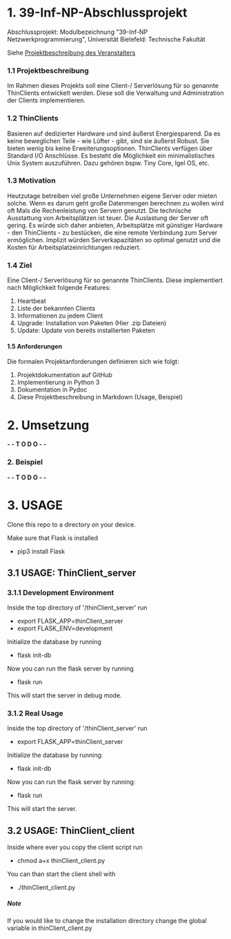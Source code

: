 # 1. 39-Inf-NP-Abschlussprojekt
Abschlussprojekt: Modulbezeichnung "39-Inf-NP Netzwerkprogrammierung", Universität Bielefeld: Technische Fakultät

Siehe [Projektbeschreibung des Veranstalters](http://bibiserv.cebitec.uni-bielefeld.de/resources/lehre/netprog18/Projekt-2018.pdf)

### 1.1 Projektbeschreibung
Im Rahmen dieses Projekts soll eine Client-/ Serverlösung für so genannte ThinClients entwickelt werden. Diese soll die Verwaltung und Administration der Clients implementieren. 

### 1.2 ThinClients
Basieren auf dedizierter Hardware und sind äußerst Energiesparend.
Da es keine beweglichen Teile - wie Lüfter - gibt, sind sie äußerst Robust. 
Sie bieten wenig bis keine Erweiterungsoptionen.
ThinClients verfügen über Standard I/O Anschlüsse.
Es besteht die Möglichkeit ein minimalistisches Unix System auszuführen. Dazu gehören bspw. Tiny Core, Igel OS, etc.

### 1.3 Motivation
Heutzutage betreiben viel große Unternehmen eigene Server oder mieten solche. Wenn es darum geht große Datenmengen berechnen 
zu wollen wird oft Mals die Rechenleistung von Servern genutzt. Die technische Ausstattung von Arbeitsplätzen ist teuer. Die Auslastung der Server oft gering. Es würde sich daher anbieten, Arbeitsplätze mit günstiger Hardware - den ThinClients - zu bestücken, die eine remote Verbindung zum Server ermöglichen. Implizit würden Serverkapazitäten so optimal genutzt und die Kosten für Arbeitsplatzeinrichtungen reduziert.


### 1.4 Ziel
Eine Client-/ Serverlösung für so genannte ThinClients. Diese implementiert nach Möglichkeit folgende Features:
1) Heartbeat
2) Liste der bekannten Clients
3) Informationen zu jedem Client
4) Upgrade: Installation von Paketen (Hier .zip Dateien)
5) Update: Update von bereits installierten Paketen

#### 1.5 Anforderungen 
Die formalen Projektanforderungen definieren sich wie folgt:
1) Projektdokumentation auf GitHub
2) Implementierung in Python 3
3) Dokumentation in Pydoc
4) Diese Projektbeschreibung in Markdown (Usage, Beispiel)

# 2. Umsetzung

**- - T O D O - -**

### 2. Beispiel

**- - T O D O - -**

# 3. USAGE

Clone this repo to a directory on your device.

Make sure that Flask is installed

- pip3 install Flask

## 3.1 USAGE: ThinClient_server

### 3.1.1 Development Environment

Inside the top directory of '/thinClient_server' run

- export FLASK_APP=thinClient_server 
- export FLASK_ENV=development

Initialize the database by running

- flask init-db

Now you can run the flask server by running

- flask run

This will start the server in debug mode.

### 3.1.2 Real Usage

Inside the top directory of '/thinClient_server' run

- export FLASK_APP=thinClient_server

Initialize the database by running:

- flask init-db

Now you can run the flask server by running:

- flask run

This will start the server.

## 3.2 USAGE: ThinClient_client

Inside where ever you copy the client script run

- chmod a+x thinClient_client.py

You can than start the client shell with

- ./thinClient_client.py

##### Note

If you would like to change the installation directory change the global variable in thinClient_client.py
